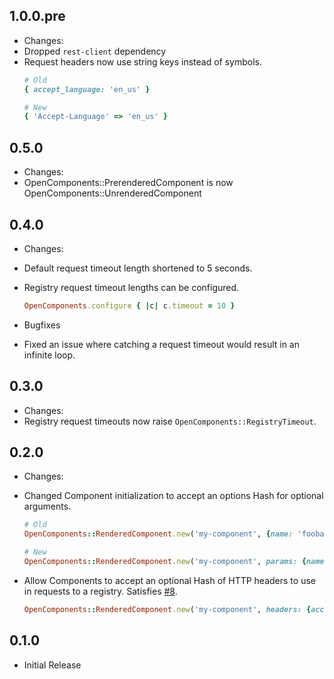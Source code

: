 ## 1.0.0.pre
 * Changes:
  * Dropped `rest-client` dependency
  * Request headers now use string keys instead of symbols.
    ```ruby
    # Old
    { accept_language: 'en_us' }

    # New
    { 'Accept-Language' => 'en_us' }
    ```

## 0.5.0
 * Changes:
  * OpenComponents::PrerenderedComponent is now OpenComponents::UnrenderedComponent

## 0.4.0
 * Changes:
  * Default request timeout length shortened to 5 seconds.
  * Registry request timeout lengths can be configured.
    ```ruby
    OpenComponents.configure { |c| c.timeout = 10 }
    ```

 * Bugfixes
  * Fixed an issue where catching a request timeout would result in an infinite
    loop.

## 0.3.0
 * Changes:
  * Registry request timeouts now raise `OpenComponents::RegistryTimeout`.

## 0.2.0
 * Changes:
  * Changed Component initialization to accept an options Hash for
    optional arguments.
    
    ```ruby
    # Old
    OpenComponents::RenderedComponent.new('my-component', {name: 'foobar'})
    
    # New
    OpenComponents::RenderedComponent.new('my-component', params: {name: 'foobar'})
    ```
  * Allow Components to accept an optional Hash of HTTP headers to use in
    requests to a registry. Satisfies
    [#8](https://github.com/opentable/ruby-oc/issues/8).
    
    ```ruby
    OpenComponents::RenderedComponent.new('my-component', headers: {accept_language: 'emoji'})
    ```

## 0.1.0
 * Initial Release
